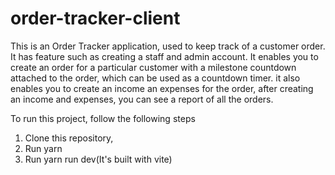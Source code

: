 # order-tracker-client
This is an Order Tracker application, used to keep track of a customer order. It has feature such as creating a staff and admin account. 
It enables you to create an order for a particular customer with a milestone countdown attached to the order, which can be used as a countdown timer. it also enables you to create an income an expenses for the order, after creating an income and expenses, you can see a report of all the orders.

To run this project, follow the following steps
1. Clone this repository,
2. Run yarn
3. Run yarn run dev(It's built with vite)

